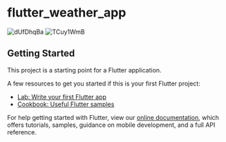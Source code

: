 # flutter_weather_app

![dUfDhqBa](https://user-images.githubusercontent.com/79207629/144840352-49741bbf-4d36-4fd1-a75c-2fe2ecf4c06f.png)
![TCuy1WmB](https://user-images.githubusercontent.com/79207629/144840369-437d704b-83e0-4e14-8243-cf4845370762.png)


## Getting Started

This project is a starting point for a Flutter application.

A few resources to get you started if this is your first Flutter project:

- [Lab: Write your first Flutter app](https://flutter.dev/docs/get-started/codelab)
- [Cookbook: Useful Flutter samples](https://flutter.dev/docs/cookbook)

For help getting started with Flutter, view our
[online documentation](https://flutter.dev/docs), which offers tutorials,
samples, guidance on mobile development, and a full API reference.
